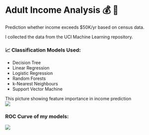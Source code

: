 # Adult Income Analysis 💰 🧮
Prediction whether income exceeds $50K/yr based on census data. 

I collected the data from the UCI Machine Learning repository.

### 📈 Classification Models Used:

* Decision Tree
* Linear Regression
* Logistic Regression
* Random Forests
* k-Nearest Neighbours
* Support Vector Machine

This picture showing feature importance in income prediction <br>
![](https://github.com/axrozwadowska/Adult_Income_Analysis/blob/master/images/wordcloud.png)

### ROC Curve of my models: 
![](https://github.com/axrozwadowska/Adult_Income_Analysis/blob/master/images/ROC.png)
